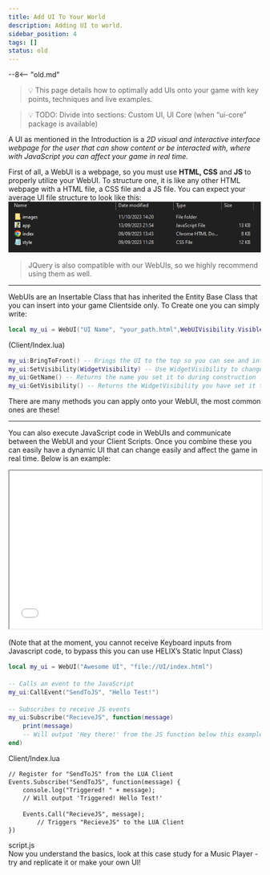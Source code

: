 ```yaml
---
title: Add UI To Your World
description: Adding UI to world.
sidebar_position: 4
tags: []
status: old
---
```


--8<-- "old.md"


> 💡 This page details how to optimally add UIs onto your game with key points, techniques and live examples.

> 💡 TODO: Divide into sections: Custom UI, UI Core (when “ui-core” package is available)

A UI as mentioned in the Introduction is a *2D visual and interactive interface webpage for the user that can show content or be interacted with, where with JavaScript you can affect your game in real time.*

First of all, a WebUI is a webpage, so you must use **HTML, CSS** and **JS** to properly utilize your WebUI. To structure one, it is like any other HTML webpage with a HTML file, a CSS file and a JS file. You can expect your average UI file structure to look like this:
![](../../../img/docs/World-creation/add-ui/01_ui.png)
>JQuery is also compatible with our WebUIs, so we highly recommend using them as well. 

___
WebUIs are an Insertable Class that has inherited the Entity Base Class that you can insert into your game Clientside only. To Create one you can simply write:
```lua
local my_ui = WebUI("UI Name", "your_path.html",WebUIVisibility.Visible)
```
(Client/Index.lua)
```lua
my_ui:BringToFront() -- Brings the UI to the top so you can see and interact with it
my_ui:SetVisibility(WidgetVisibility) -- Use WidgetVisibility to change the UI state
my_ui:GetName() -- Returns the name you set it to during construction
my_ui:GetVisibility() -- Returns the WidgetVisibility you have set it to
```
There are many methods you can apply onto your WebUI, the most common ones are these!
___
You can also execute JavaScript code in WebUIs and communicate between the WebUI and your Client Scripts. Once you combine these you can easily have a dynamic UI that can change easily and affect the game in real time. Below is an example:

<iframe width="100%" height="315" src="../../../img/docs/World-creation/add-ui/02_2023-09-27_12-40-01.mp4" frameborder="1" allowfullscreen></iframe>


(Note that at the moment, you cannot receive Keyboard inputs from Javascript code, to bypass this you can use HELIX’s Static Input Class) 

```lua
local my_ui = WebUI("Awesome UI", "file://UI/index.html")

-- Calls an event to the JavaScript
my_ui:CallEvent("SendToJS", "Hello Test!")

-- Subscribes to receive JS events
my_ui:Subscribe("RecieveJS", function(message)
    print(message)
    -- Will output 'Hey there!' from the JS function below this example
end)
```
Client/Index.lua


```
// Register for "SendToJS" from the LUA Client
Events.Subscribe("SendToJS", function(message) {
    console.log("Triggered! " + message);
    // Will output 'Triggered! Hello Test!'

    Events.Call("RecieveJS", message);
		// Triggers "RecieveJS" to the LUA Client
})
```
script.js  
Now you understand the basics, look at this case study for a Music Player - try and replicate it or make your own UI!

